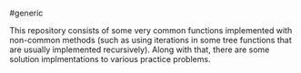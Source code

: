 #generic 

This repository consists of some very common functions implemented with non-common methods (such as using iterations in some tree functions that are usually implemented
recursively). Along with that, there are some solution implmentations to various practice problems. 
